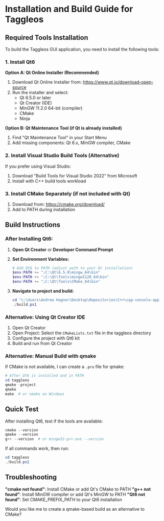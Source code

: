 # Installation and Build Guide for Taggleos

## Required Tools Installation

To build the Taggleos GUI application, you need to install the following tools:

### 1. Install Qt6

**Option A: Qt Online Installer (Recommended)**
1. Download Qt Online Installer from: https://www.qt.io/download-open-source
2. Run the installer and select:
   - Qt 6.5.0 or later
   - Qt Creator (IDE)
   - MinGW 11.2.0 64-bit (compiler)
   - CMake
   - Ninja

**Option B: Qt Maintenance Tool (if Qt is already installed)**
1. Find "Qt Maintenance Tool" in your Start Menu
2. Add missing components: Qt 6.x, MinGW compiler, CMake

### 2. Install Visual Studio Build Tools (Alternative)

If you prefer using Visual Studio:
1. Download "Build Tools for Visual Studio 2022" from Microsoft
2. Install with C++ build tools workload

### 3. Install CMake Separately (if not included with Qt)

1. Download from: https://cmake.org/download/
2. Add to PATH during installation

## Build Instructions

### After Installing Qt6:

1. **Open Qt Creator** or **Developer Command Prompt**

2. **Set Environment Variables:**
   ```powershell
   # Add Qt6 to PATH (adjust path to your Qt installation)
   $env:PATH += ";C:\Qt\6.5.0\mingw_64\bin"
   $env:PATH += ";C:\Qt\Tools\mingw1120_64\bin"
   $env:PATH += ";C:\Qt\Tools\CMake_64\bin"
   ```

3. **Navigate to project and build:**
   ```powershell
   cd "c:\Users\Andrew Hagner\Desktop\Repositories\C++\cpp-console-app\taggleos"
   ./build.ps1
   ```

### Alternative: Using Qt Creator IDE

1. Open Qt Creator
2. Open Project: Select the `CMakeLists.txt` file in the taggleos directory
3. Configure the project with Qt6 kit
4. Build and run from Qt Creator

### Alternative: Manual Build with qmake

If CMake is not available, I can create a `.pro` file for qmake:

```powershell
# After Qt6 is installed and in PATH
cd taggleos
qmake -project
qmake
make  # or nmake on Windows
```

## Quick Test

After installing Qt6, test if the tools are available:

```powershell
cmake --version
qmake --version
g++ --version  # or mingw32-g++.exe --version
```

If all commands work, then run:
```powershell
cd taggleos
./build.ps1
```

## Troubleshooting

**"cmake not found"**: Install CMake or add Qt's CMake to PATH
**"g++ not found"**: Install MinGW compiler or add Qt's MinGW to PATH
**"Qt6 not found"**: Set CMAKE_PREFIX_PATH to your Qt6 installation

Would you like me to create a qmake-based build as an alternative to CMake?
